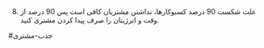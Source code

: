 8. علت شکست 90 درصد کسبوکارها، نداشتن مشتریان کافی است پس 90 درصد از وقت و انرژیتان را صرف پیدا کردن مشتری کنید.


#جذب-مشتری 
